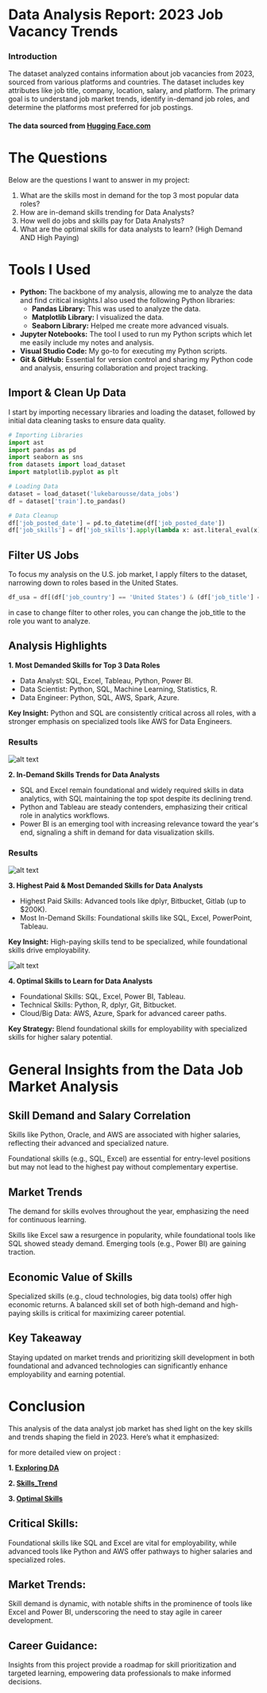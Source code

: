 # Data Analysis Report: 2023 Job Vacancy Trends
### Introduction
The dataset analyzed contains information about job vacancies from 2023, sourced from various platforms and countries. The dataset includes key attributes like job title, company, location, salary, and platform. The primary goal is to understand job market trends, identify in-demand job roles, and determine the platforms most preferred for job postings.

#### The data sourced from [Hugging Face.com](https://lukebarousse.com/python)

# The Questions

Below are the questions I want to answer in my project:

1. What are the skills most in demand for the top 3 most popular data roles?
2. How are in-demand skills trending for Data Analysts?
3. How well do jobs and skills pay for Data Analysts?
4. What are the optimal skills for data analysts to learn? (High Demand AND High Paying) 


# Tools I Used

- **Python:** The backbone of my analysis, allowing me to analyze the data and find critical insights.I also used the following Python libraries:
    - **Pandas Library:** This was used to analyze the data. 
    - **Matplotlib Library:** I visualized the data.
    - **Seaborn Library:** Helped me create more advanced visuals. 
- **Jupyter Notebooks:** The tool I used to run my Python scripts which let me easily include my notes and analysis.
- **Visual Studio Code:** My go-to for executing my Python scripts.
- **Git & GitHub:** Essential for version control and sharing my Python code and analysis, ensuring collaboration and project tracking.

## Import & Clean Up Data

I start by importing necessary libraries and loading the dataset, followed by initial data cleaning tasks to ensure data quality.

```python
# Importing Libraries
import ast
import pandas as pd
import seaborn as sns
from datasets import load_dataset
import matplotlib.pyplot as plt  

# Loading Data
dataset = load_dataset('lukebarousse/data_jobs')
df = dataset['train'].to_pandas()

# Data Cleanup
df['job_posted_date'] = pd.to_datetime(df['job_posted_date'])
df['job_skills'] = df['job_skills'].apply(lambda x: ast.literal_eval(x) if pd.notna(x) else x)
```

## Filter US Jobs

To focus my analysis on the U.S. job market, I apply filters to the dataset, narrowing down to roles based in the United States.

```python
df_usa = df[(df['job_country'] == 'United States') & (df['job_title'] == 'Data Analyst')].copy()
```

in case to change filter to other roles, you can change the job_title to the role you want to analyze.

## Analysis Highlights
**1. Most Demanded Skills for Top 3 Data Roles**

* Data Analyst: SQL, Excel, Tableau, Python, Power BI.
* Data Scientist: Python, SQL, Machine Learning, Statistics, R.
* Data Engineer: Python, SQL, AWS, Spark, Azure.

**Key Insight:**  Python and SQL are consistently critical across all roles, with a stronger emphasis on specialized tools like AWS for Data Engineers.

### Results

![alt text](image.png)

**2. In-Demand Skills Trends for Data Analysts**

* SQL and Excel remain foundational and widely required skills in data analytics, with SQL maintaining the top spot despite its declining trend.
* Python and Tableau are steady contenders, emphasizing their critical role in analytics workflows.
* Power BI is an emerging tool with increasing relevance toward the year's end, signaling a shift in demand for data visualization skills.

### Results

![alt text](image-1.png)

**3. Highest Paid & Most Demanded Skills for Data Analysts**

* Highest Paid Skills: Advanced tools like dplyr, Bitbucket, Gitlab (up to $200K).
* Most In-Demand Skills: Foundational skills like SQL, Excel, PowerPoint, Tableau.

**Key Insight:** High-paying skills tend to be specialized, while foundational skills drive employability.

![alt text](image-2.png)

**4. Optimal Skills to Learn for Data Analysts**

* Foundational Skills: SQL, Excel, Power BI, Tableau.
* Technical Skills: Python, R, dplyr, Git, Bitbucket.
* Cloud/Big Data: AWS, Azure, Spark for advanced career paths.

**Key Strategy:** Blend foundational skills for employability with specialized skills for higher salary potential.

# General Insights from the Data Job Market Analysis
## Skill Demand and Salary Correlation

Skills like Python, Oracle, and AWS are associated with higher salaries, reflecting their advanced and specialized nature.

Foundational skills (e.g., SQL, Excel) are essential for entry-level positions but may not lead to the highest pay without complementary expertise.

## Market Trends

The demand for skills evolves throughout the year, emphasizing the need for continuous learning.

Skills like Excel saw a resurgence in popularity, while foundational tools like SQL showed steady demand. Emerging tools (e.g., Power BI) are gaining traction.

## Economic Value of Skills

Specialized skills (e.g., cloud technologies, big data tools) offer high economic returns.
A balanced skill set of both high-demand and high-paying skills is critical for maximizing career potential.

## Key Takeaway
Staying updated on market trends and prioritizing skill development in both foundational and advanced technologies can significantly enhance employability and earning potential.

# Conclusion

This analysis of the data analyst job market has shed light on the key skills and trends shaping the field in 2023. Here’s what it emphasized:

for more detailed view on project :

**1. [Exploring DA](Project1\EDA_intro.ipynb)**

**2. [Skills_Trend](Project1\Skills_trend.ipynb)**

**3. [Optimal Skills](Project1\OptimalSkill.ipynb)**


## Critical Skills: 
Foundational skills like SQL and Excel are vital for employability, while advanced tools like Python and AWS offer pathways to higher salaries and specialized roles.
## Market Trends:
Skill demand is dynamic, with notable shifts in the prominence of tools like Excel and Power BI, underscoring the need to stay agile in career development.

## Career Guidance:
 Insights from this project provide a roadmap for skill prioritization and targeted learning, empowering data professionals to make informed decisions.
